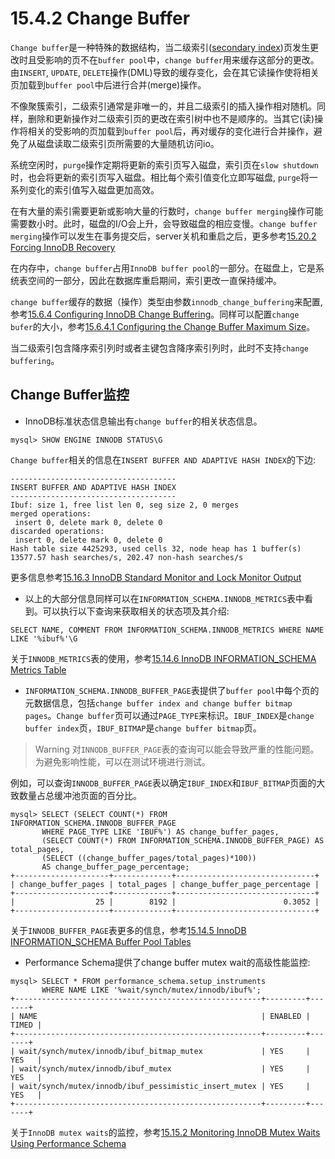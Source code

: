 # 15.4.2 Change Buffer
`Change buffer`是一种特殊的数据结构，当二级索引([secondary index](https://dev.mysql.com/doc/refman/8.0/en/glossary.html#glos_secondary_index))页发生更改时且受影响的页不在`buffer pool`中，`change buffer`用来缓存这部分的更改。由`INSERT`, `UPDATE`, `DELETE`操作(DML)导致的缓存变化，会在其它读操作使将相关页加载到`buffer pool`中后进行合并(merge)操作。

不像聚簇索引，二级索引通常是非唯一的，并且二级索引的插入操作相对随机。同样，删除和更新操作对二级索引页的更改在索引树中也不是顺序的。当其它(读)操作将相关的受影响的页加载到`buffer pool`后，再对缓存的变化进行合并操作，避免了从磁盘读取二级索引页所需要的大量随机访问io。

系统空闲时，`purge`操作定期将更新的索引页写入磁盘，索引页在`slow shutdown`时，也会将更新的索引页写入磁盘。相比每个索引值变化立即写磁盘, `purge`将一系列变化的索引值写入磁盘更加高效。

在有大量的索引需要更新或影响大量的行数时，`change buffer merging`操作可能需要数小时。此时，磁盘的I/O会上升，会导致磁盘的相应变慢。`change buffer merging`操作可以发生在事务提交后，server关机和重启之后，更多参考[15.20.2 Forcing InnoDB Recovery](15.20.2.md)


在内存中，`change buffer`占用`InnoDB buffer pool`的一部分。在磁盘上，它是系统表空间的一部分，因此在数据库重启期间，索引更改一直保持缓冲。

`change buffer`缓存的数据（操作）类型由参数`innodb_change_buffering`来配置,参考[15.6.4 Configuring InnoDB Change Buffering](15.6.4.md)。同样可以配置`change bufer`的大小，参考[15.6.4.1 Configuring the Change Buffer Maximum Size](15.6.4.1.md)。

当二级索引包含降序索引列时或者主键包含降序索引列时，此时不支持`change buffering`。

## Change Buffer监控
- InnoDB标准状态信息输出有`change buffer`的相关状态信息。
```
mysql> SHOW ENGINE INNODB STATUS\G
```
`Change buffer`相关的信息在`INSERT BUFFER AND ADAPTIVE HASH INDEX`的下边:
```
-------------------------------------
INSERT BUFFER AND ADAPTIVE HASH INDEX
-------------------------------------
Ibuf: size 1, free list len 0, seg size 2, 0 merges
merged operations:
 insert 0, delete mark 0, delete 0
discarded operations:
 insert 0, delete mark 0, delete 0
Hash table size 4425293, used cells 32, node heap has 1 buffer(s)
13577.57 hash searches/s, 202.47 non-hash searches/s
```
更多信息参考[15.16.3 InnoDB Standard Monitor and Lock Monitor Output](15.16.3.md)

- 以上的大部分信息同样可以在`INFORMATION_SCHEMA.INNODB_METRICS`表中看到。可以执行以下查询来获取相关的状态项及其介绍:
```
SELECT NAME, COMMENT FROM INFORMATION_SCHEMA.INNODB_METRICS WHERE NAME LIKE '%ibuf%'\G
```
关于`INNODB_METRICS`表的使用，参考[15.14.6 InnoDB INFORMATION_SCHEMA Metrics Table](15.14.6.md)

- `INFORMATION_SCHEMA.INNODB_BUFFER_PAGE`表提供了`buffer pool`中每个页的元数据信息，包括`change buffer index and change buffer bitmap pages`。`Change buffer`页可以通过`PAGE_TYPE`来标识。`IBUF_INDEX`是`change buffer index`页，`IBUF_BITMAP`是`change buffer bitmap`页。

> Warning
> 对`INNODB_BUFFER_PAGE`表的查询可以能会导致严重的性能问题。为避免影响性能，可以在测试环境进行测试。

例如，可以查询`INNODB_BUFFER_PAGE`表以确定`IBUF_INDEX`和`IBUF_BITMAP`页面的大致数量占总缓冲池页面的百分比。
```
mysql> SELECT (SELECT COUNT(*) FROM INFORMATION_SCHEMA.INNODB_BUFFER_PAGE
       WHERE PAGE_TYPE LIKE 'IBUF%') AS change_buffer_pages,
       (SELECT COUNT(*) FROM INFORMATION_SCHEMA.INNODB_BUFFER_PAGE) AS total_pages,
       (SELECT ((change_buffer_pages/total_pages)*100))
       AS change_buffer_page_percentage;
+---------------------+-------------+-------------------------------+
| change_buffer_pages | total_pages | change_buffer_page_percentage |
+---------------------+-------------+-------------------------------+
|                  25 |        8192 |                        0.3052 |
+---------------------+-------------+-------------------------------+
```
关于`INNODB_BUFFER_PAGE`表更多的信息，参考[15.14.5 InnoDB INFORMATION_SCHEMA Buffer Pool Tables](15.14.5.md)

- Performance Schema提供了change buffer mutex wait的高级性能监控:
```
mysql> SELECT * FROM performance_schema.setup_instruments
       WHERE NAME LIKE '%wait/synch/mutex/innodb/ibuf%';
+-------------------------------------------------------+---------+-------+
| NAME                                                  | ENABLED | TIMED |
+-------------------------------------------------------+---------+-------+
| wait/synch/mutex/innodb/ibuf_bitmap_mutex             | YES     | YES   |
| wait/synch/mutex/innodb/ibuf_mutex                    | YES     | YES   |
| wait/synch/mutex/innodb/ibuf_pessimistic_insert_mutex | YES     | YES   |
+-------------------------------------------------------+---------+-------+
```
关于`InnoDB mutex waits`的监控，参考[15.15.2 Monitoring InnoDB Mutex Waits Using Performance Schema](15.15.2.md)
